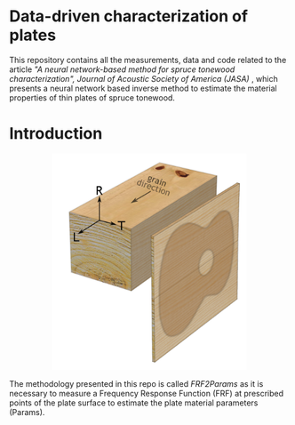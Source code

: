 # Data-driven characterization of plates
This repository contains all the measurements, data and code related to the article *"A neural network-based method for spruce tonewood characterization", Journal of Acoustic Society of America (JASA)* , which presents a neural network based inverse method to estimate the material properties of thin plates of spruce tonewood. 


# Introduction
<p align="center">
  <img src="/Figures/wood_directions.png" width="350" title="A tonewood chunk from which two thin rectangular plates are cut in order to make a guitar. The characteristic directions of wood are highlighted.">
</p>

The methodology presented in this repo is called *FRF2Params* as it is necessary to measure a Frequency Response Function (FRF) at prescribed points of the plate surface to estimate the plate material parameters (Params).
